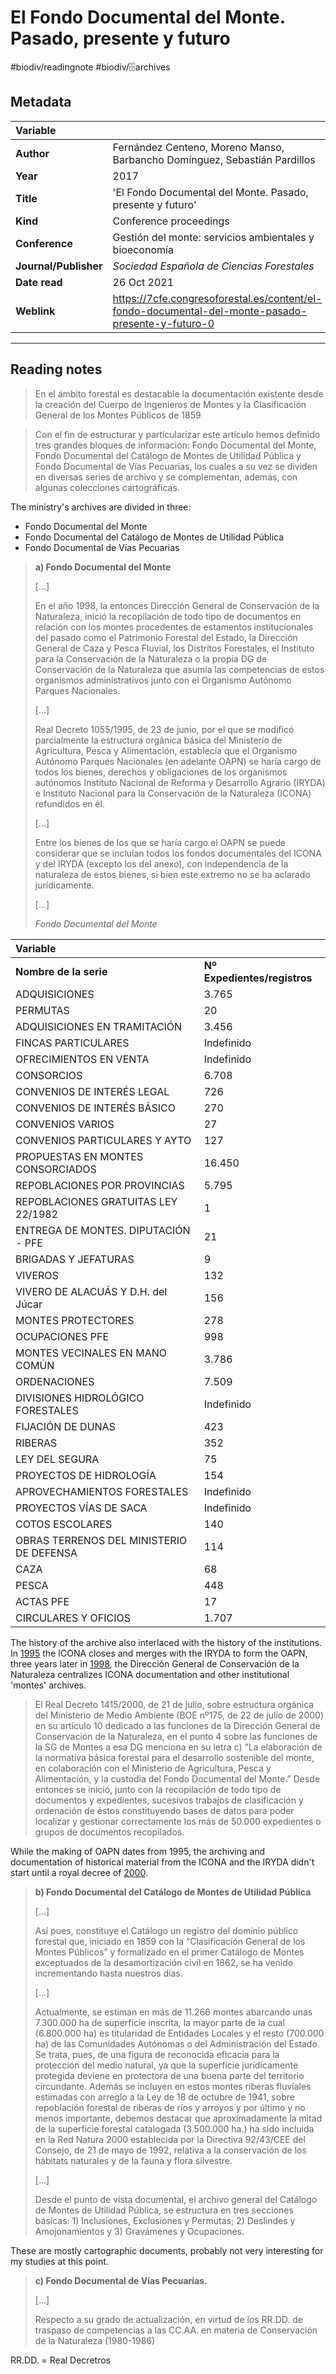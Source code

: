 # El Fondo Documental del Monte. Pasado, presente y futuro
#biodiv/readingnote #biodiv/🗄archives 


## Metadata

|   Variable     |  |
|:--------------|:-----------|
| **Author**			| Fernández Centeno, Moreno Manso, Barbancho Domínguez, Sebastián Pardillos     |
| **Year**				| 	2017		 |
| **Title**				| 	'El Fondo Documental del Monte. Pasado, presente y futuro'		 |
| **Kind**				| Conference proceedings	 |
| **Conference**				| 	Gestión del monte: servicios ambientales y bioeconomía		 |
| **Journal/Publisher**				| 	*Sociedad Española de Ciencias Forestales*		 |
| **Date read**				| 	26 Oct 2021	 |
| **Weblink**				| 		https://7cfe.congresoforestal.es/content/el-fondo-documental-del-monte-pasado-presente-y-futuro-0	 |


---

## Reading notes


> En el ámbito forestal es destacable la documentación existente desde la creación del Cuerpo de Ingenieros de Montes y la Clasificación General de los Montes Públicos de 1859



> Con el fin de estructurar y particularizar este artículo hemos definido tres grandes bloques de información: Fondo Documental del Monte, Fondo Documental del Catálogo de Montes de Utilidad Pública y Fondo Documental de Vías Pecuarias, los cuales a su vez se dividen en diversas series de archivo y se complementan, además, con algunas colecciones cartográficas.


The ministry's archives are divided in three:  
- Fondo Documental del Monte  
- Fondo Documental del Catálogo de Montes de Utilidad Pública  
- Fondo Documental de Vías Pecuarias

> **a) Fondo Documental del Monte**
>
> [...]
>
> En el año 1998, la entonces Dirección General de Conservación de la Naturaleza, inició la recopilación de todo tipo de documentos en relación con los montes procedentes de estamentos institucionales del pasado como el Patrimonio Forestal del Estado, la Dirección General de Caza y Pesca Fluvial, los Distritos Forestales, el Instituto para la Conservación de la Naturaleza o la propia DG de Conservación de la Naturaleza que asumía las competencias de estos organismos administrativos junto con el Organismo Autónomo Parques Nacionales.
>
> [...]
>
> Real Decreto 1055/1995, de 23 de junio, por el que se modificó parcialmente la estructura orgánica básica del Ministerio de Agricultura, Pesca y Alimentación, establecía que el Organismo Autónomo Parques Nacionales (en adelante OAPN) se haría cargo de todos los bienes, derechos y obligaciones de los organismos autónomos Instituto Nacional de Reforma y Desarrollo Agrario (IRYDA) e Instituto Nacional para la Conservación de la Naturaleza (ICONA) refundidos en él.
>
> [...]
>
> Entre los bienes de los que se haría cargo el OAPN se puede considerar que se incluían todos los fondos documentales del ICONA y del IRYDA (excepto los del anexo), con independencia de la naturaleza de estos bienes, si bien este extremo no se ha aclarado jurídicamente.
>
> [...]
>
>*Fondo Documental del Monte*
>
|   Variable     |  |
|:--------------|:-----------|
| **Nombre de la serie**			| **Nº Expedientes/registros**    |
| ADQUISICIONES			| 3.765    |
| PERMUTAS				| 	 20		 |
| ADQUISICIONES EN TRAMITACIÓN				| 	3.456		 |
| FINCAS PARTICULARES				| Indefinido |
| OFRECIMIENTOS EN VENTA				| Indefinido |
| CONSORCIOS				| 6.708 |
| CONVENIOS DE INTERÉS LEGAL				|  726 |
| CONVENIOS DE INTERÉS BÁSICO				|  270 |
| CONVENIOS VARIOS				|  27 |
| CONVENIOS PARTICULARES Y AYTO				|  127 |
| PROPUESTAS EN MONTES CONSORCIADOS				|  16.450 |
| REPOBLACIONES POR PROVINCIAS				|  5.795 |
| REPOBLACIONES GRATUITAS LEY 22/1982				|  1 |
| ENTREGA DE MONTES. DIPUTACIÓN - PFE				|  21 |
| BRIGADAS Y JEFATURAS				|  9 |
| VIVEROS				| 132 |
| VIVERO DE ALACUÁS Y D.H. del Júcar				| 156 |
| MONTES PROTECTORES				|  278 |
| OCUPACIONES PFE				|  998 |
| MONTES VECINALES EN MANO COMÚN				|  3.786 |
| ORDENACIONES				|  7.509 |
| DIVISIONES HIDROLÓGICO FORESTALES				| Indefinido |
| FIJACIÓN DE DUNAS				| 423 |
| RIBERAS				| 352 |
| LEY DEL SEGURA				| 75 |
| PROYECTOS DE HIDROLOGÍA				| 154 |
| APROVECHAMIENTOS FORESTALES				| Indefinido |
| PROYECTOS VÍAS DE SACA				| Indefinido  |
| COTOS ESCOLARES				| 140 |
| OBRAS TERRENOS DEL MINISTERIO DE DEFENSA				|  114 |
| CAZA				|  68 |
| PESCA				|  448 |
| ACTAS PFE				|  17 |
| CIRCULARES Y OFICIOS				|  1.707 |
>         

 The history of the archive also interlaced with the history of the institutions. In [1995](biodiv--rough%20list%20of%20events.md#1995%20closing%20of%20ICONA) the ICONA closes and merges with the IRYDA to form the OAPN, three years later in [1998](biodiv--rough%20list%20of%20events.md#1998%20centralization%20of%20ICONA%20documentation), the Dirección General de Conservación de la Naturaleza centralizes ICONA documentation and other institutional 'montes' archives.
 
> El Real Decreto 1415/2000, de 21 de julio, sobre estructura orgánica del Ministerio de Medio Ambiente (BOE nº175, de 22 de julio de 2000) en su artículo 10 dedicado a las funciones de la Dirección General de Conservación de la Naturaleza, en el punto 4 sobre las funciones de la SG de Montes a esa DG menciona en su letra c) “La elaboración de la normativa básica forestal para el desarrollo sostenible del monte, en colaboración con el Ministerio de Agricultura, Pesca y Alimentación, y la custodia del Fondo Documental del Monte.” Desde entonces se inició, junto con la recopilación de todo tipo de documentos y expedientes, sucesivos trabajos de clasificación y ordenación de éstos constituyendo bases de datos para poder localizar y gestionar correctamente los más de 50.000 expedientes o grupos de documentos recopilados.



While the making of OAPN dates from 1995, the archiving and documentation of historical material from the ICONA and the IRYDA didn't start until a royal decree of [2000](biodiv--rough%20list%20of%20events.md#2000%20more%20compilation%20of%20ICONA%20documentation). 

> **b) Fondo Documental del Catálogo de Montes de Utilidad Pública**
>
> [...]
>
> Así pues, constituye el Catálogo un registro del dominio público forestal que, iniciado en 1859 con la “Clasificación General de los Montes Públicos” y formalizado en el primer Catálogo de Montes exceptuados de la desamortización civil en 1862, se ha venido incrementando hasta nuestros días.
>
> [...]
>
> Actualmente, se estiman en más de 11.266 montes abarcando unas 7.300.000 ha de superficie inscrita, la mayor parte de la cual (6.800.000 ha) es titularidad de Entidades Locales y el resto (700.000 ha) de las Comunidades Autónomas o del Administración del Estado. Se trata, pues, de una figura de reconocida eficacia para la protección del medio natural, ya que la superficie jurídicamente protegida deviene en protectora de una buena parte del territorio circundante. Además se incluyen en estos montes riberas fluviales estimadas con arreglo a la Ley de 18 de octubre de 1941, sobre repoblación forestal de riberas de ríos y arroyos y por último y no menos importante, debemos destacar que aproximadamente la mitad de la superficie forestal catalogada (3.500.000 ha.) ha sido incluida en la Red Natura 2000 establecida por la Directiva 92/43/CEE del Consejo, de 21 de mayo de 1992, relativa a la conservación de los hábitats naturales y de la fauna y flora silvestre.
>
> [...]
>
> Desde el punto de vista documental, el archivo general del Catálogo de Montes de Utilidad Pública, se estructura en tres secciones básicas: 1) Inclusiones, Exclusiones y Permutas; 2) Deslindes y Amojonamientos y 3) Gravámenes y Ocupaciones.

 These are mostly cartographic documents, probably not very interesting for my studies at this point.

> **c) Fondo Documental de Vías Pecuarias.**
>
> [...]
>
> Respecto a su grado de actualización, en virtud de los RR.DD. de traspaso de competencias a las CC.AA. en materia de Conservación de la Naturaleza (1980-1986)

RR.DD. = Real Decretros
